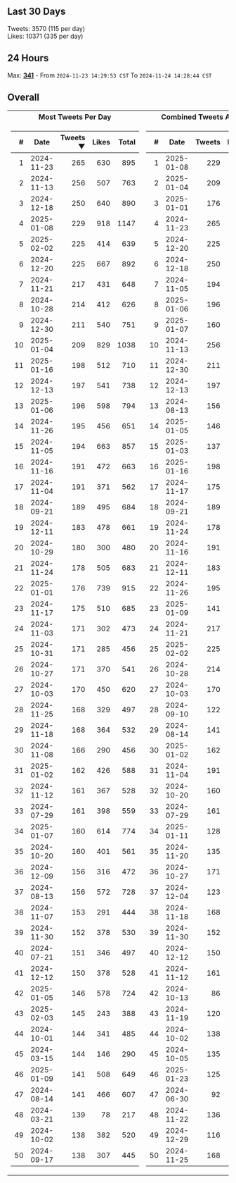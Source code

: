 ## Last 30 Days
Tweets: 3570 (115 per day)\
Likes: 10371 (335 per day)

## 24 Hours
Max: [**341**](../misc/most-tweets_24-hr.csv) - From `2024-11-23 14:29:53 CST` To `2024-11-24 14:28:44 CST`

## Overall
<table>
<tr><th>Most Tweets Per Day</th><th>Combined Tweets And Likes</th></tr><tr><td>


|#|Date|Tweets ▼|Likes|Total|
|--:|--|--:|--:|--:|
|1|2024-11-23|265|630|895|
|2|2024-11-13|256|507|763|
|3|2024-12-18|250|640|890|
|4|2025-01-08|229|918|1147|
|5|2025-02-02|225|414|639|
|6|2024-12-20|225|667|892|
|7|2024-11-21|217|431|648|
|8|2024-10-28|214|412|626|
|9|2024-12-30|211|540|751|
|10|2025-01-04|209|829|1038|
|11|2025-01-16|198|512|710|
|12|2024-12-13|197|541|738|
|13|2025-01-06|196|598|794|
|14|2024-11-26|195|456|651|
|15|2024-11-05|194|663|857|
|16|2024-11-16|191|472|663|
|17|2024-11-04|191|371|562|
|18|2024-09-21|189|495|684|
|19|2024-12-11|183|478|661|
|20|2024-10-29|180|300|480|
|21|2024-11-24|178|505|683|
|22|2025-01-01|176|739|915|
|23|2024-11-17|175|510|685|
|24|2024-11-03|171|302|473|
|25|2024-10-31|171|285|456|
|26|2024-10-27|171|370|541|
|27|2024-10-03|170|450|620|
|28|2024-11-25|168|329|497|
|29|2024-11-18|168|364|532|
|30|2024-11-08|166|290|456|
|31|2025-01-02|162|426|588|
|32|2024-11-12|161|367|528|
|33|2024-07-29|161|398|559|
|34|2025-01-07|160|614|774|
|35|2024-10-20|160|401|561|
|36|2024-12-09|156|316|472|
|37|2024-08-13|156|572|728|
|38|2024-11-07|153|291|444|
|39|2024-11-30|152|378|530|
|40|2024-07-21|151|346|497|
|41|2024-12-12|150|378|528|
|42|2025-01-05|146|578|724|
|43|2025-02-03|145|243|388|
|44|2024-10-01|144|341|485|
|45|2024-03-15|144|146|290|
|46|2025-01-09|141|508|649|
|47|2024-08-14|141|466|607|
|48|2024-03-21|139|78|217|
|49|2024-10-02|138|382|520|
|50|2024-09-17|138|307|445|

</td><td>


|#|Date|Tweets|Likes|Total ▼|
|--:|--|--:|--:|--:|
|1|2025-01-08|229|918|1147|
|2|2025-01-04|209|829|1038|
|3|2025-01-01|176|739|915|
|4|2024-11-23|265|630|895|
|5|2024-12-20|225|667|892|
|6|2024-12-18|250|640|890|
|7|2024-11-05|194|663|857|
|8|2025-01-06|196|598|794|
|9|2025-01-07|160|614|774|
|10|2024-11-13|256|507|763|
|11|2024-12-30|211|540|751|
|12|2024-12-13|197|541|738|
|13|2024-08-13|156|572|728|
|14|2025-01-05|146|578|724|
|15|2025-01-03|137|585|722|
|16|2025-01-16|198|512|710|
|17|2024-11-17|175|510|685|
|18|2024-09-21|189|495|684|
|19|2024-11-24|178|505|683|
|20|2024-11-16|191|472|663|
|21|2024-12-11|183|478|661|
|22|2024-11-26|195|456|651|
|23|2025-01-09|141|508|649|
|24|2024-11-21|217|431|648|
|25|2025-02-02|225|414|639|
|26|2024-10-28|214|412|626|
|27|2024-10-03|170|450|620|
|28|2024-09-10|122|495|617|
|29|2024-08-14|141|466|607|
|30|2025-01-02|162|426|588|
|31|2024-11-04|191|371|562|
|32|2024-10-20|160|401|561|
|33|2024-07-29|161|398|559|
|34|2025-01-11|128|426|554|
|35|2024-11-20|135|412|547|
|36|2024-10-27|171|370|541|
|37|2024-12-04|123|410|533|
|38|2024-11-18|168|364|532|
|39|2024-11-30|152|378|530|
|40|2024-12-12|150|378|528|
|41|2024-11-12|161|367|528|
|42|2024-10-13|86|438|524|
|43|2024-11-19|120|402|522|
|44|2024-10-02|138|382|520|
|45|2024-10-05|135|382|517|
|46|2025-01-23|125|385|510|
|47|2024-06-30|92|413|505|
|48|2024-11-22|136|363|499|
|49|2024-12-29|116|381|497|
|50|2024-11-25|168|329|497|

</td><tr>
</table>

